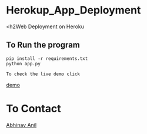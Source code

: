 # Herokup_App_Deployment
<h2Web Deployment on Heroku</h2>

<h2>To Run the program</h2>

```
pip install -r requirements.txt 
python app.py
```

```
To check the live demo click 
```
[demo](https://todo-codewithabhinav.herokuapp.com/)

<h1>To Contact</h1>

[Abhinav Anil](mailto:abhinav.anil2206@gmail.com)

